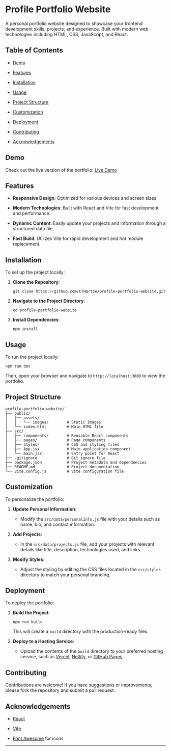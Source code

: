 # Profile Portfolio Website

A personal portfolio website designed to showcase your frontend development skills, projects, and experience. Built with modern web technologies including HTML, CSS, JavaScript, and React.

## Table of Contents

*   [Demo](#demo)
    
*   [Features](#features)
    
*   [Installation](#installation)
    
*   [Usage](#usage)

*   [Project Structure](#project-structure)

*   [Customization](#customization)
    
*   [Deployment](#deployment)
    
*   [Contributing](#contributing)
    
*   [Acknowledgements](#acknowledgements)
    

## Demo

Check out the live version of the portfolio: [Live Demo](https://ismail-cayden-mahomed.netlify.app/)

## Features

*   **Responsive Design**: Optimized for various devices and screen sizes.
    
*   **Modern Technologies**: Built with React and Vite for fast development and performance.
    
*   **Dynamic Content**: Easily update your projects and information through a structured data file.
    
*   **Fast Build**: Utilizes Vite for rapid development and hot module replacement.
    

## Installation

To set up the project locally:

1.  **Clone the Repository**:
    
    `git clone https://github.com/CTHartze/profile-portfolio-website.git`

2.  **Navigate to the Project Directory**:
    
    `cd profile-portfolio-website`
    
3.  **Install Dependencies**:
    
    `npm install`
    

## Usage

To run the project locally:

`npm run dev`

Then, open your browser and navigate to `http://localhost:3000` to view the portfolio.

## Project Structure
```
profile-portfolio-website/
├── public/
│   ├── assets/
│   │   └── images/        # Static images
│   └── index.html         # Main HTML file
├── src/
│   ├── components/        # Reusable React components
│   ├── pages/             # Page components
│   ├── styles/            # CSS and styling files
│   ├── App.jsx            # Main application component
│   └── main.jsx           # Entry point for React
├── .gitignore             # Git ignore file
├── package.json           # Project metadata and dependencies
├── README.md              # Project documentation
└── vite.config.js         # Vite configuration file
```
## Customization

To personalize the portfolio:

1.  **Update Personal Information**:
    
    *   Modify the `src/data/personalInfo.js` file with your details such as name, bio, and contact information.
        
2.  **Add Projects**:
    
    *   In the `src/data/projects.js` file, add your projects with relevant details like title, description, technologies used, and links.
        
3.  **Modify Styles**:
    
    *   Adjust the styling by editing the CSS files located in the `src/styles` directory to match your personal branding.
        

## Deployment

To deploy the portfolio:

1.  **Build the Project**:
    
    `npm run build`
    
    This will create a `build` directory with the production-ready files.
    
2.  **Deploy to a Hosting Service**:
    
    *   Upload the contents of the `build` directory to your preferred hosting service, such as [Vercel](https://vercel.com/), [Netlify](https://www.netlify.com/), or [GitHub Pages](https://pages.github.com/).
        

## Contributing

Contributions are welcome! If you have suggestions or improvements, please fork the repository and submit a pull request.

## Acknowledgements

*   [React](https://reactjs.org/)
    
*   [Vite](https://vitejs.dev/)
    
*   [Font Awesome](https://fontawesome.com/) for icons
    

* * *
